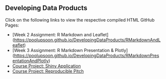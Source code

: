 ## Developing Data Products

Click on the following links to view the respective compiled HTML GitHub Pages:

- [Week 2 Assignment: R Markdown and Leaflet] (https://poolupsoon.github.io/DevelopingDataProducts/RMarkdownAndLeaflet)
- [Week 3 Assignment: R Markdown Presentation & Plotly] (https://poolupsoon.github.io/DevelopingDataProducts/RMarkdownPresentationAndPlotly)
- [Course Project: Shiny Application](https://poolupsoon.shinyapps.io/shinyapplicationandreproduciblepitch/)
- [Course Project: Reproducible Pitch](https://poolupsoon.github.io/DevelopingDataProducts/ShinyApplicationAndReproduciblePitch)
